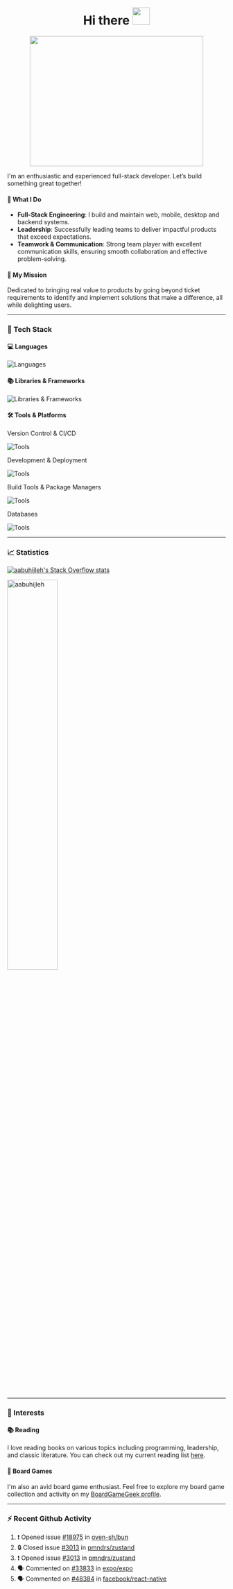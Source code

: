<h1 align="center">Hi there <img src="https://media.giphy.com/media/hvRJCLFzcasrR4ia7z/giphy.gif" width="40"></h1>

<p align="center"><img src="https://media.giphy.com/media/dWesBcTLavkZuG35MI/giphy.gif" width="400" height="300"  /></p>

I'm an enthusiastic and experienced full-stack developer. Let’s build something great together!

#### 🔧 What I Do

- **Full-Stack Engineering**: I build and maintain web, mobile, desktop and backend systems.
- **Leadership**: Successfully leading teams to deliver impactful products that exceed expectations.
- **Teamwork & Communication**: Strong team player with excellent communication skills, ensuring smooth collaboration and effective problem-solving.

#### 🚀 My Mission

Dedicated to bringing real value to products by going beyond ticket requirements to identify and implement solutions that make a difference, all while delighting users.

---

### 🔭 Tech Stack

#### 💻 Languages

![Languages](https://skillicons.dev/icons?i=ts,js,python,go,dart,html,css,graphql,md)

#### 📚 Libraries & Frameworks

![Libraries & Frameworks](https://skillicons.dev/icons?i=react,nodejs,django,electron,nextjs,express,tailwind,styledcomponents,flutter)

#### 🛠️ Tools & Platforms

Version Control & CI/CD

![Tools](https://skillicons.dev/icons?i=git,github,gitlab,bitbucket,githubactions,jenkins)

Development & Deployment

![Tools](https://skillicons.dev/icons?i=vercel,docker,vscode,androidstudio,idea,pycharm,bash,postman,sentry,firebase,notion,stackoverflow,apple)

Build Tools & Package Managers

![Tools](https://skillicons.dev/icons?i=webpack,vite,npm,yarn,pnpm,gulp,babel)

Databases

![Tools](https://skillicons.dev/icons?i=postgres,mysql,redis,planetscale)

---

### 📈 Statistics

[![aabuhijleh's Stack Overflow stats](https://github-stackoverflow-readme.vercel.app/?userId=9698583)](https://stackoverflow.com/users/9698583/aabuhijleh)

<p>
  <img width="48%" src="https://github-readme-stats.vercel.app/api?username=aabuhijleh&count_private=true&theme=onedark&show_icons=true" alt="aabuhijleh" />
</p>

---

### 🎯 Interests

#### 📚 Reading

I love reading books on various topics including programming, leadership, and classic literature. You can check out my current reading list [here](https://aabuhijleh.notion.site/e6cedc6c87c74f55a963e79d97035de7?v=5cc87606729b49df812eba1d39b58f2f).

#### 🎲 Board Games

I'm also an avid board game enthusiast. Feel free to explore my board game collection and activity on my [BoardGameGeek profile](https://boardgamegeek.com/user/aabuhijleh).

---

### ⚡ Recent Github Activity

<!--START_SECTION:activity-->

1. ❗ Opened issue [#18975](https://github.com/oven-sh/bun/issues/18975) in [oven-sh/bun](https://github.com/oven-sh/bun)
2. 🔒 Closed issue [#3013](https://github.com/pmndrs/zustand/issues/3013) in [pmndrs/zustand](https://github.com/pmndrs/zustand)
3. ❗ Opened issue [#3013](https://github.com/pmndrs/zustand/issues/3013) in [pmndrs/zustand](https://github.com/pmndrs/zustand)
4. 🗣 Commented on [#33833](https://github.com/expo/expo/issues/33833#issuecomment-2561282308) in [expo/expo](https://github.com/expo/expo)
5. 🗣 Commented on [#48384](https://github.com/facebook/react-native/issues/48384#issuecomment-2561277404) in [facebook/react-native](https://github.com/facebook/react-native)

<!--END_SECTION:activity-->
